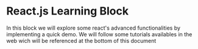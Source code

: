 # React.js Learning Block

In this block we will explore some react's advanced functionalities by implementing a quick demo.
We will follow some tutorials availables in the web wich will be referenced at the bottom of this document
